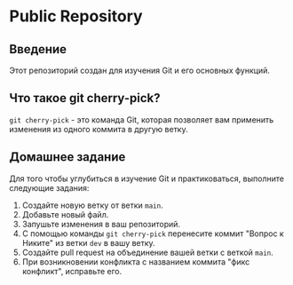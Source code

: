# Public Repository

## Введение

Этот репозиторий создан для изучения Git и его основных функций.

## Что такое git cherry-pick?

`git cherry-pick` - это команда Git, которая позволяет вам применить изменения из одного коммита в другую ветку.

## Домашнее задание

Для того чтобы углубиться в изучение Git и практиковаться, выполните следующие задания:

1. Создайте новую ветку от ветки `main`.
2. Добавьте новый файл.
3. Запушьте изменения в ваш репозиторий.
4. С помощью команды `git cherry-pick` перенесите коммит "Вопрос к Никите" из ветки `dev` в вашу ветку.
5. Создайте pull request на объединение вашей ветки с веткой `main`.
6. При возникновении конфликта с названием коммита "фикс конфликт", исправьте его.